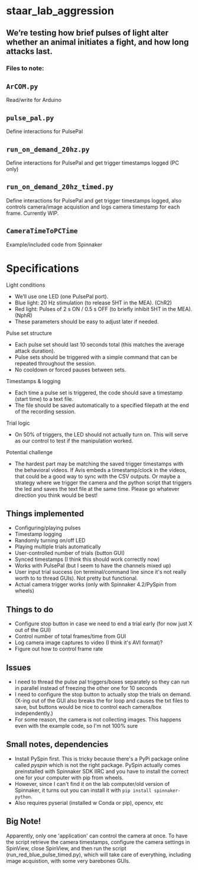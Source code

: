 
# staar_lab_aggression

## We’re testing how brief pulses of light alter whether an animal initiates a fight, and how long attacks last.

### Files to note:

## `ArCOM.py`

Read/write for Arduino

## `pulse_pal.py`

Define interactions for PulsePal

## `run_on_demand_20hz.py`

Define interactions for PulsePal and get trigger timestamps logged (PC only)

## `run_on_demand_20hz_timed.py`

Define interactions for PulsePal and get trigger timestamps logged, also controls camera/image acquistion
and logs camera timestamp for each frame. Currently WIP.

## `CameraTimeToPCTime`

Example/included code from Spinnaker

# Specifications

Light conditions
- We’ll use one LED (one PulsePal port).
- Blue light: 20 Hz stimulation (to release 5HT in the MEA). (ChR2)
- Red light: Pulses of 2 s ON / 0.5 s OFF (to briefly inhibit 5HT in the MEA). (NphR)
- These parameters should be easy to adjust later if needed.

Pulse set structure
- Each pulse set should last 10 seconds total (this matches the average attack duration).
- Pulse sets should be triggered with a simple command that can be repeated throughout the session.
- No cooldown or forced pauses between sets.

Timestamps & logging
- Each time a pulse set is triggered, the code should save a timestamp (start time) to a text file.
- The file should be saved automatically to a specified filepath at the end of the recording session.

Trial logic
- On 50% of triggers, the LED should not actually turn on. This will serve as our control to test if the manipulation worked.

Potential challenge
- The hardest part may be matching the saved trigger timestamps with the behavioral videos. If Avis embeds a timestamp/clock in the videos, that could be a good way to sync with the CSV outputs. Or maybe a strategy where we trigger the camera and the python script that triggers the led and saves the text file at the same time. Please go whatever direction you think would be best!

## Things implemented
- Configuring/playing pulses
- Timestamp logging
- Randomly turning on/off LED
- Playing multiple trials automatically
- User-controlled number of trials (button GUI)
- Synced timestamps (I think this should work correctly now)
- Works with PulsePal (but I seem to have the channels mixed up)
- User input trial success (on terminal/command line since it's not really worth to to thread GUIs). Not pretty but functional.
- Actual camera trigger works (only with Spinnaker 4.2/PySpin from wheels)


## Things to do
- Configure stop button in case we need to end a trial early (for now just X out of the GUI)
- Control number of total frames/time from GUI
- Log camera image captures to video (I think it's AVI format)?
- Figure out how to control frame rate

## Issues
- I need to thread the pulse pal triggers/boxes separately so they can run in parallel instead of freezing the other one for 10 seconds
- I need to configure the stop button to actually stop the trials on demand. (X-ing out of the GUI also breaks the for loop and causes the txt files to save, but buttons would be nice to control each camera/box independently.)
- For some reason, the camera is not collecting images. This happens even with the example code, so I'm not 100% sure 

## Small notes, dependencies
- Install PySpin first. This is tricky because there's a PyPi package online called *pyspin* which is not the right package. PySpin actually comes preinstalled with Spinnaker SDK IIRC and you have to install the correct one for your computer with pip from wheels.
- However, since I can't find it on the lab computer/old version of Spinnaker, it turns out you can install it with `pip install spinnaker-python`.
- Also requires pyserial (installed w Conda or pip), opencv, etc

## Big Note!

Apparently, only one 'application' can control the camera at once. To have the script retrieve the camera timestamps, configure the camera settings in SpinView, close SpinView, and then run the script (run_red_blue_pulse_timed.py), which will take care of everything, including image acquistion, with some very barebones GUIs.


